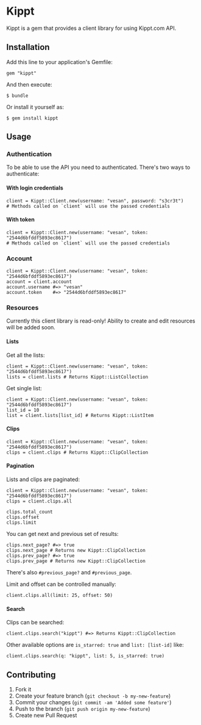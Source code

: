 # Kippt

Kippt is a gem that provides a client library for using Kippt.com API.

## Installation

Add this line to your application's Gemfile:

    gem "kippt"

And then execute:

    $ bundle

Or install it yourself as:

    $ gem install kippt

## Usage

### Authentication

To be able to use the API you need to authenticated. There's two ways to authenticate:

#### With login credentials

    client = Kippt::Client.new(username: "vesan", password: "s3cr3t")
    # Methods called on `client` will use the passed credentials

#### With token

    client = Kippt::Client.new(username: "vesan", token: "2544d6bfddf5893ec8617")
    # Methods called on `client` will use the passed credentials

### Account

    client = Kippt::Client.new(username: "vesan", token: "2544d6bfddf5893ec8617")
    account = client.account
    account.username #=> "vesan"
    account.token    #=> "2544d6bfddf5893ec8617"

### Resources

Currently this client library is read-only! Ability to create and edit
resources will be added soon.

#### Lists

Get all the lists:

    client = Kippt::Client.new(username: "vesan", token: "2544d6bfddf5893ec8617")
    lists = client.lists # Returns Kippt::ListCollection

Get single list:

    client = Kippt::Client.new(username: "vesan", token: "2544d6bfddf5893ec8617")
    list_id = 10
    list = client.lists[list_id] # Returns Kippt::ListItem

#### Clips

    client = Kippt::Client.new(username: "vesan", token: "2544d6bfddf5893ec8617")
    clips = client.clips # Returns Kippt::ClipCollection

#### Pagination

Lists and clips are paginated:

    client = Kippt::Client.new(username: "vesan", token: "2544d6bfddf5893ec8617")
    clips = client.clips.all

    clips.total_count
    clips.offset
    clips.limit

You can get next and previous set of results:

    clips.next_page? #=> true
    clips.next_page # Returns new Kippt::ClipCollection
    clips.prev_page? #=> true
    clips.prev_page # Returns new Kippt::ClipCollection

There's also `#previous_page?` and `#previous_page`.

Limit and offset can be controlled manually:

    client.clips.all(limit: 25, offset: 50)

#### Search

Clips can be searched:

    client.clips.search("kippt") #=> Returns Kippt::ClipCollection

Other available options are `is_starred: true` and `list: [list-id]` like:

    client.clips.search(q: "kippt", list: 5, is_starred: true)

## Contributing

1. Fork it
2. Create your feature branch (`git checkout -b my-new-feature`)
3. Commit your changes (`git commit -am 'Added some feature'`)
4. Push to the branch (`git push origin my-new-feature`)
5. Create new Pull Request
